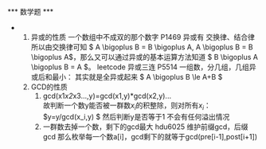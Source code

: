 *** 数学题 ***

* 1. 异或的性质
    一个数组中不成双的那个数字 P1469
    异或有 交换律、结合律  所以由交换律可知 $ A \bigoplus B = B \bigoplus A, A \bigoplus B = B \bigoplus A$，那么又可以通过异或的基本运算方法知道 $ B \bigoplus A \bigoplus B = A $。
    leetcode 异或三连
    P5514 一组数，分几组，几组异或后和最小： 其实就是全异或起来  $ A \bigoplus B  \le A+B  $
  2. GCD的性质
     1. gcd(x1*x2*x3...,y)=gcd(x1,y)*gcd(x2,y)...  
     故判断一个数y能否被一群数$x_i$的积整除，则对所有$x_i$：  $y=y/gcd(x_i,y) $ 然后判断y是否等于1 不会有任何溢出情况
     2. 一群数去掉一个数，剩下的gcd最大 hdu6025
        维护前缀gcd，后缀gcd 那么枚举每一个数a[i]，gcd剩下的就等于gcd(pre[i-1],post[i+1])
